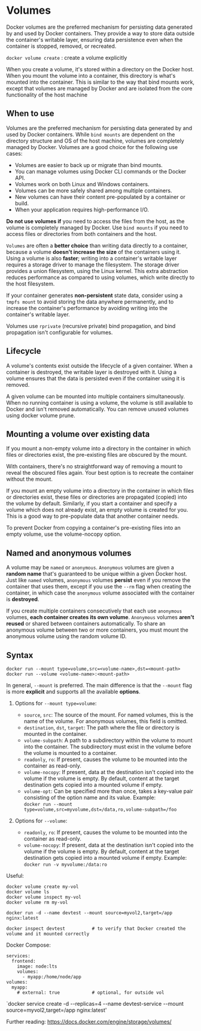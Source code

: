 # Volumes
  
Docker volumes are the preferred mechanism for persisting data generated by and used by Docker containers. They provide a way to store data outside the container's writable layer, ensuring data persistence even when the container is stopped, removed, or recreated.  
  
`docker volume create` : create a volume explicitly  
  
When you create a volume, it's stored within a directory on the Docker host. When you mount the volume into a container, this directory is what's mounted into the container. This is similar to the way that bind mounts work, except that volumes are managed by Docker and are isolated from the core functionality of the host machine  
  
When to use
------------
  
Volumes are the preferred mechanism for persisting data generated by and used by Docker containers. While `bind mounts` are dependent on the directory structure and OS of the host machine, volumes are completely managed by Docker. Volumes are a good choice for the following use cases:
- Volumes are easier to back up or migrate than bind mounts.
- You can manage volumes using Docker CLI commands or the Docker API.
- Volumes work on both Linux and Windows containers.
- Volumes can be more safely shared among multiple containers.
- New volumes can have their content pre-populated by a container or build.
- When your application requires high-performance I/O.
  
**Do not use volumes if** you need to access the files from the host, as the volume is completely managed by Docker. Use `bind mounts` if you need to access files or directories from both containers and the host.  
  
`Volumes` are often a **better choice** than writing data directly to a container, because a volume **doesn't increase the size** of the containers using it. Using a volume is also **faster**; writing into a container's writable layer requires a storage driver to manage the filesystem. The storage driver provides a union filesystem, using the Linux kernel. This extra abstraction reduces performance as compared to using volumes, which write directly to the host filesystem.  
  
If your container generates **non-persistent** state data, consider using a `tmpfs mount` to avoid storing the data anywhere permanently, and to increase the container's performance by avoiding writing into the container's writable layer.  
  
Volumes use `rprivate` (recursive private) bind propagation, and bind propagation isn't configurable for volumes.  
  
Lifecycle
-----------
  
A volume's contents exist outside the lifecycle of a given container. When a container is destroyed, the writable layer is destroyed with it. Using a volume ensures that the data is persisted even if the container using it is removed.  
  
A given volume can be mounted into multiple containers simultaneously. When no running container is using a volume, the volume is still available to Docker and isn't removed automatically. You can remove unused volumes using docker volume prune.  
  
Mounting a volume over existing data
-------------------------------------
  
If you mount a non-empty volume into a directory in the container in which files or directories exist, the pre-existing files are obscured by the mount.  
  
With containers, there's no straightforward way of removing a mount to reveal the obscured files again. Your best option is to recreate the container without the mount.  
  
If you mount an empty volume into a directory in the container in which files or directories exist, these files or directories are propagated (copied) into the volume by default. Similarly, if you start a container and specify a volume which does not already exist, an empty volume is created for you. This is a good way to pre-populate data that another container needs.  
  
To prevent Docker from copying a container's pre-existing files into an empty volume, use the volume-nocopy option.  
  
Named and anonymous volumes
----------------------------
  
A volume may be `named` or `anonymous`. `Anonymous` volumes are given a **random name** that's guaranteed to be unique within a given Docker host. Just like `named` volumes, `anonymous` volumes **persist** even if you remove the container that uses them, except if you use the `--rm` flag when creating the container, in which case the `anonymous` volume associated with the container is **destroyed**.  
  
If you create multiple containers consecutively that each use `anonymous` volumes, **each container creates its own volume**. `Anonymous` volumes **aren't reused** or shared between containers automatically. To share an anonymous volume between two or more containers, you must mount the anonymous volume using the random volume ID.
  
Syntax
--------
  
```
docker run --mount type=volume,src=<volume-name>,dst=<mount-path>
docker run --volume <volume-name>:<mount-path>
```
  
In general, `--mount` is preferred. The main difference is that the `--mount` flag is more **explicit** and supports all the available **options**.

1. Options for `--mount type=volume`:
    - `source`, `src`: The source of the mount. For named volumes, this is the name of the volume. For anonymous volumes, this field is omitted.
    - `destination`, `dst`, `target`: The path where the file or directory is mounted in the container.
    - `volume-subpath`: A path to a subdirectory within the volume to mount into the container. The subdirectory must exist in the volume before the volume is mounted to a container.
    - `readonly`, `ro`: If present, causes the volume to be mounted into the container as read-only.
    - `volume-nocopy`: If present, data at the destination isn't copied into the volume if the volume is empty. By default, content at the target destination gets copied into a mounted volume if empty.
    - `volume-opt`: Can be specified more than once, takes a key-value pair consisting of the option name and its value.
    Example:  
    `docker run --mount type=volume,src=myvolume,dst=/data,ro,volume-subpath=/foo`

2. Options for `--volume`:
    - `readonly`, `ro`: If present, causes the volume to be mounted into the container as read-only.
    - `volume-nocopy`: If present, data at the destination isn't copied into the volume if the volume is empty. By default, content at the target destination gets copied into a mounted volume if empty.
    Example:  
    `docker run -v myvolume:/data:ro`

Useful:  
```
docker volume create my-vol
docker volume ls
docker volume inspect my-vol
docker volume rm my-vol

docker run -d --name devtest --mount source=myvol2,target=/app nginx:latest

docker inspect devtest          # to verify that Docker created the volume and it mounted correctly
```
Docker Compose:  
```
services:
  frontend:
    image: node:lts
    volumes:
      - myapp:/home/node/app
volumes:
  myapp:
    # external: true            # optional, for outside vol
```
`docker service create -d --replicas=4 --name devtest-service --mount source=myvol2,target=/app nginx:latest'
  
Further reading: https://docs.docker.com/engine/storage/volumes/